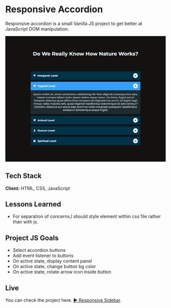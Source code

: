 # Responsive Accordion

Responsive accordion is a small Vanilla JS project to get better at JavaScript DOM manipulation.

![Responsive NavBar](./accordion.png)

## Tech Stack

**Client:** HTML, CSS, JavaScript

## Lessons Learned

- For separation of concerns,I should style element within css file rather than with js.

## Project JS Goals

- Select accordion buttons
- Add event listener to buttons
- On active state, display content panel
- On active state, change button bg color
- On active state, rotate arrow icon inside button

## Live

You can check the project here. [▶ Responsive Sidebar](https://res-accordion.netlify.app).
